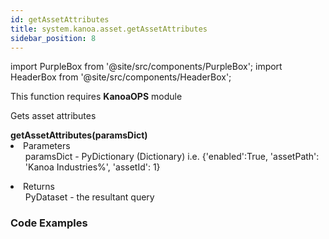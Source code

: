 ```yaml
---
id: getAssetAttributes
title: system.kanoa.asset.getAssetAttributes
sidebar_position: 8
---
```

import PurpleBox from '@site/src/components/PurpleBox';
import HeaderBox from '@site/src/components/HeaderBox';


<PurpleBox>This function requires <b>KanoaOPS</b> module</PurpleBox>

<HeaderBox header="Description">Gets asset attributes</HeaderBox>

<HeaderBox header="Syntax">
    <b>getAssetAttributes(paramsDict)</b>
    <li> Parameters <br />
        <ul>paramsDict - PyDictionary (Dictionary) i.e. &#123;'enabled':True, 'assetPath': 'Kanoa Industries%', 'assetId': 1} <br /> </ul>
    </li>
    <li> Returns <br />
        <ul>PyDataset - the resultant query<br /> </ul>
    </li>
</HeaderBox>

### Code Examples

```py


```